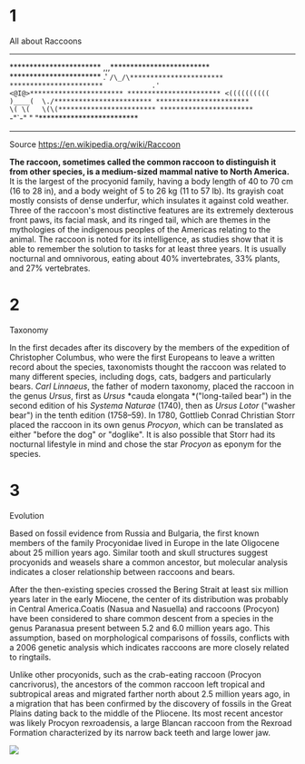 <!-- Change to an H1 -->
# 1
All about Raccoons

<!-- The text below is ASCII art of a raccoon. Wrap it in a code block. -->
************************************************************************
***********************                     ,,,*************************
***********************              .'    `/\_/\***********************
***********************            .'       <@I@>***********************
*********************** <((((((((((  )____(  \./************************
***********************             \( \(   \(\(************************
***********************             `-"`-"  " "*************************
************************************************************************
<!-- Change to a bullet point and link. -->

Source https://en.wikipedia.org/wiki/Raccoon

<!-- Bold only the first sentence of the following paragraph -->

**The raccoon, sometimes called the common raccoon to distinguish it from other species, is a medium-sized mammal native to North America.** It is the largest of the procyonid family, having a body length of 40 to 70 cm (16 to 28 in), and a body weight of 5 to 26 kg (11 to 57 lb). Its grayish coat mostly consists of dense underfur, which insulates it against cold weather. Three of the raccoon's most distinctive features are its extremely dexterous front paws, its facial mask, and its ringed tail, which are themes in the mythologies of the indigenous peoples of the Americas relating to the animal. The raccoon is noted for its intelligence, as studies show that it is able to remember the solution to tasks for at least three years. It is usually nocturnal and omnivorous, eating about 40% invertebrates, 33% plants, and 27% vertebrates.

<!-- Change to an H2 -->
# 2
Taxonomy

<!-- Italicize all of the latin words (e.g. *Ursus*) -->

In the first decades after its discovery by the members of the expedition of Christopher Columbus, who were the first Europeans to leave a written record about the species, taxonomists thought the raccoon was related to many different species, including dogs, cats, badgers and particularly bears. *Carl Linnaeus*, the father of modern taxonomy, placed the raccoon in the genus *Ursus*, first as *Ursus* *cauda elongata *("long-tailed bear") in the second edition of his *Systema Naturae* (1740), then as *Ursus* *Lotor* ("washer bear") in the tenth edition (1758–59). In 1780, Gottlieb Conrad Christian Storr placed the raccoon in its own genus *Procyon*, which can be translated as either "before the dog" or "doglike". It is also possible that Storr had its nocturnal lifestyle in mind and chose the star *Procyon* as eponym for the species.

<!-- Change to an H3 -->
# 3
Evolution

<!-- Create three paragraphs from the following paragraph. You may start the paragraphs wherever you like. -->

  Based on fossil evidence from Russia and Bulgaria, the first known members of the family Procyonidae lived in Europe in the late Oligocene about 25 million years ago. Similar tooth and skull structures suggest procyonids and weasels share a common ancestor, but molecular analysis indicates a closer relationship between raccoons and bears.
   
   After the then-existing species crossed the Bering Strait at least six million years later in the early Miocene, the center of its distribution was probably in Central America.Coatis (Nasua and Nasuella) and raccoons (Procyon) have been considered to share common descent from a species in the genus Paranasua present between 5.2 and 6.0 million years ago. This assumption, based on morphological comparisons of fossils, conflicts with a 2006 genetic analysis which indicates raccoons are more closely related to ringtails. 
   
   Unlike other procyonids, such as the crab-eating raccoon (Procyon cancrivorus), the ancestors of the common raccoon left tropical and subtropical areas and migrated farther north about 2.5 million years ago, in a migration that has been confirmed by the discovery of fossils in the Great Plains dating back to the middle of the Pliocene. Its most recent ancestor was likely Procyon rexroadensis, a large Blancan raccoon from the Rexroad Formation characterized by its narrow back teeth and large lower jaw.

<!-- Change the link below to be an image. Include descriptive alternate text. -->





<img
src="https://curiodyssey.org/wp-content/uploads/bb-plugin/cache/Mammals-Raccoon-square.jpg.">

